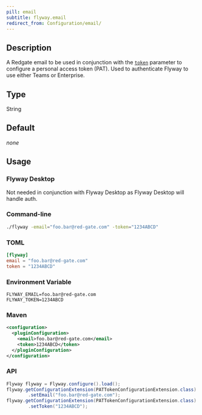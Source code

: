 ```yaml
---
pill: email
subtitle: flyway.email
redirect_from: Configuration/email/
---
```


## Description

A Redgate email to be used in conjunction with the [`token`](<Configuration/Flyway Namespace/Flyway Token Setting>) parameter to
configure a personal access token (PAT). Used to authenticate Flyway to use either Teams or Enterprise.

## Type

String

## Default

<i>none</i>

## Usage

### Flyway Desktop

Not needed in conjunction with Flyway Desktop as Flyway Desktop will handle auth.

### Command-line

```bash
./flyway -email="foo.bar@red-gate.com" -token="1234ABCD"
```

### TOML

```toml
[flyway]
email = "foo.bar@red-gate.com"
token = "1234ABCD"
```

### Environment Variable

```properties
FLYWAY_EMAIL=foo.bar@red-gate.com
FLYWAY_TOKEN=1234ABCD
```

### Maven

```xml
<configuration>
  <pluginConfiguration>
    <email>foo.bar@red-gate.com</email>
    <token>1234ABCD</token>
  </pluginConfiguration>
</configuration>
```

### API

```java
Flyway flyway = Flyway.configure().load();
flyway.getConfigurationExtension(PATTokenConfigurationExtension.class)
        .setEmail("foo.bar@red-gate.com");
flyway.getConfigurationExtension(PATTokenConfigurationExtension.class)
        .setToken("1234ABCD");  
```